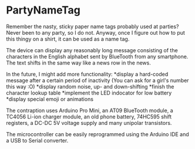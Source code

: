 # PartyNameTag

Remember the nasty, sticky paper name tags probably used at parties? Never been to any party, so I do not. Anyway, once I figure out how to put this thingy on a shirt, it can be used as a name tag.

The device can display any reasonably long message consisting of the characters in the English alphabet sent by BlueTooth from any smartphone. The text shifts in the same way like a news row in the news.

In the future, I might add more functionality:
  *display a hard-coded message after a certain period of inactivity
        (You can ask for a girl's number this way :O)
  *display random noise, up- and down-shifting
  *finish the character lookup table
  *implement the LED indocator for low battery
  *display special emoji or animations

The contraption uses Arduino Pro Mini, an AT09 BlueTooth module, a TC4056 Li-ion charger module, an old phone battery, 74HC595 shift registers, a DC-DC 5V voltage supply and many unipolar transistors.

The microcontroller can be easily reprogrammed using the Arduino IDE and a USB to Serial converter.
